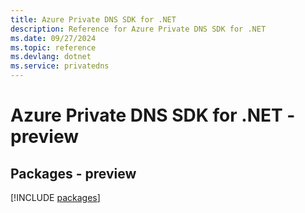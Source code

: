 ```yaml
---
title: Azure Private DNS SDK for .NET
description: Reference for Azure Private DNS SDK for .NET
ms.date: 09/27/2024
ms.topic: reference
ms.devlang: dotnet
ms.service: privatedns
---
```

# Azure Private DNS SDK for .NET - preview
## Packages - preview
[!INCLUDE [packages](private-dns-index.md)]